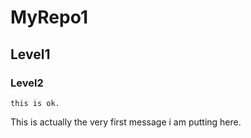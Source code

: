 # MyRepo1
## Level1
### Level2

`this is ok.`

This is actually the very first message i am putting here. 
